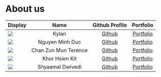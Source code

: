 # About us

| Display                                             |         Name         |               Github Profile                |            Portfolio             |
|-----------------------------------------------------|:--------------------:|:-------------------------------------------:|:--------------------------------:|
| ![](https://via.placeholder.com/100.png?text=Photo) |        Kylan         |  [Github](https://github.com/Progresst-8)   | [Portfolio](team/progresst-8.md) |
| ![](https://via.placeholder.com/100.png?text=Photo) |   Nguyen Minh Duc    | [Github](https://github.com/AndrewNguyen4/) | [Portfolio](team/andrewnguyen4)  |
| ![](https://via.placeholder.com/100.png?text=Photo) | Chan Zun Mun Terence |    [Github](https://github.com/Hackin7)     |    [Portfolio](team/hackin7)     |
| ![](https://via.placeholder.com/100.png?text=Photo) |    Khor Hsien Kit    |   [Github](https://github.com/KHsienKit)    |    [Portfolio](team/khsienkit)    |
| ![](https://via.placeholder.com/100.png?text=Photo) |   Shyaamal Dwivedi   |   [Github](https://github.com/shyaamald)    |    [Portfolio](team/shyaamald)    |

